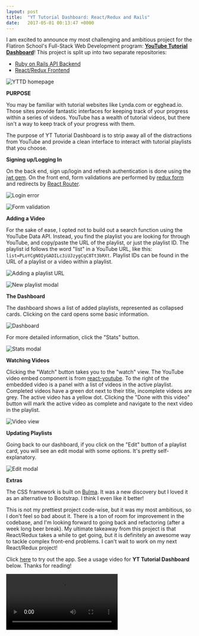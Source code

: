 ```yaml
---
layout: post
title:  "YT Tutorial Dashboard: React/Redux and Rails"
date:   2017-05-01 00:13:47 +0000
---
```



I am excited to announce my most challenging and ambitious project for the Flatiron School's Full-Stack Web Development program: [**YouTube Tutorial Dashboard**](https://yttd.herokuapp.com/)! This project is split up into two separate repositories:

- [Ruby on Rails API Backend](https://github.com/BeejLuig/yt-tutorial-dashboard)
- [React/Redux Frontend](https://github.com/BeejLuig/react-yt-tutorial-dashboard)

![YTTD homepage](http://bjcantlupe.com/img/yttd-home.png)

**PURPOSE**

You may be familiar with tutorial websites like Lynda.com or egghead.io. Those sites provide fantastic interfaces for keeping track of your progress within a series of videos. YouTube has a wealth of tutorial videos, but there isn't a way to keep track of your progress with them. 

The purpose of YT Tutorial Dashboard is to strip away all of the distractions from YouTube and provide a clean interface to interact with tutorial playlists that you choose. 


**Signing up/Logging In**

On the back end, sign up/login and refresh authentication is done using the [jwt gem](https://github.com/jwt/ruby-jwt). On the front end, form validations are performed by [redux form](http://redux-form.com/6.6.3/) and redirects by [React Router](https://reacttraining.com/react-router/web/api/Redirect). 

![Login error](http://bjcantlupe.com/img/yttd-loginerror.png)

![Form validation](http://bjcantlupe.com/img/yttd-formvalidation.png)

**Adding a Video**

For the sake of ease, I opted not to build out a search function using the YouTube Data API. Instead, you find the playlist you are looking for through YouTube, and copy/paste the URL of the playlist, or just the playlist ID. The playlist id follows the word "list" in a YouTube URL, like this: `list=PLoYCgNOIyGADILc3iUJzygCqC8Tt3bRXt`. Playlist IDs can be found in the URL of a playlist or a video within a playlist. 

![Adding a playlist URL](http://bjcantlupe.com/img/yttd-playlistid.png)

![New playlist modal](http://bjcantlupe.com/img/yttd-newplaylistmodal.png)

**The Dashboard**

The dashboard shows a list of added playlists, represented as collapsed cards. Clicking on the card opens some basic information. 

![Dashboard](http://bjcantlupe.com/img/yttd-dashboard.png)

For more detailed information, click the "Stats" button. 

![Stats modal](http://bjcantlupe.com/img/yttd-statsmodal.png)

**Watching Videos**

Clicking the "Watch" button takes you to the "watch" view. The YouTube video embed component is from [react-youtube](https://www.npmjs.com/package/react-youtube). To the right of the embedded video is a panel with a list of videos in the active playlist. Completed videos have a green dot next to their title, incomplete videos are grey. The active video has a yellow dot. Clicking the "Done with this video" button will mark the active video as complete and navigate to the next video in the playlist. 

![Video view](http://bjcantlupe.com/img/yttd-watch.png)

**Updating Playlists**

Going back to our dashboard, if you click on the "Edit" button of a playlist card, you will see an edit modal with some options. It's pretty self-explanatory.

![Edit modal](http://bjcantlupe.com/img/yttd-editmodal.png)


**Extras**

The CSS framework is built on [Bulma](http://bulma.io/). It was a new discovery but I loved it as an alternative to Bootstrap. I think I even like it better! 

This is not my prettiest project code-wise, but it was my most ambitious, so I don't feel so bad about it. There is a ton of room for improvement in the codebase, and I'm looking forward to going back and refactoring (after a week long beer break). My ultimate takeaway from this project is that React/Redux takes a while to get going, but it is definitely an awesome way to tackle complex front-end problems. I can't wait to work on my next React/Redux project!

Click [here](https://yttd.herokuapp.com/) to try out the app. See a usage video for **YT Tutorial Dashboard** below. Thanks for reading!

<video controls>
  <source src="http://bjcantlupe.com/img/yttd-addingaplaylist.mp4" type="video/mp4">
  Your browser does not support the video tag.
</video>



